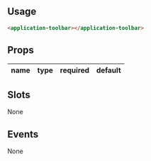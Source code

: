 ## Usage

```html
<application-toolbar></application-toolbar>
```

## Props

| name | type | required | default |
| ---- | ---- | -------- | ------- |

## Slots

None

## Events

None
